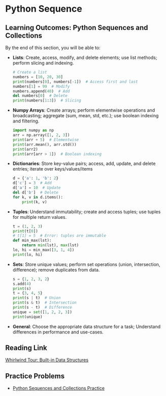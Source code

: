 # Python Sequence

## Learning Outcomes: Python Sequences and Collections

By the end of this section, you will be able to:

- **Lists**:  Create, access, modify, and delete elements; use list methods; perform slicing and indexing.

  ```python
  # Create a list
  numbers = [10, 20, 30]
  print(numbers[0], numbers[-1])  # Access first and last
  numbers[1] = 99  # Modify
  numbers.append(40)  # Add
  del numbers[0]  # Delete
  print(numbers[1:3])  # Slicing
  ```

- **Numpy Arrays**: Create arrays; perform elementwise operations and broadcasting; aggregate (sum, mean, std, etc.); use boolean indexing and filtering.

  ```python
  import numpy as np
  arr = np.array([1, 2, 3])
  print(arr + 5)  # Elementwise
  print(arr.mean(), arr.std())
  print(arr2)
  print(arr[arr > 1])  # Boolean indexing
  ```

- **Dictionaries**: Store key-value pairs; access, add, update, and delete entries; iterate over keys/values/items

  ```python
  d = {'a': 1, 'b': 2}
  d['c'] = 3  # Add
  d['a'] = 10  # Update
  del d['b']  # Delete
  for k, v in d.items():
      print(k, v)
  ```


- **Tuples**: Understand immutability; create and access tuples; use tuples for multiple return values.

  ```python
  t = (1, 2, 3)
  print(t[0])
  # t[1] = 5  # Error: tuples are immutable
  def min_max(lst):
      return min(lst), max(lst)
  lo, hi = min_max([3, 1, 4])
  print(lo, hi)
  ```

- **Sets**: Store unique values; perform set operations (union, intersection, difference); remove duplicates from data.

  ```python
  s = {1, 2, 3, 2}
  s.add(4)
  print(s)
  t = {3, 4, 5}
  print(s | t)  # Union
  print(s & t)  # Intersection
  print(s - t)  # Difference
  unique = set([1, 2, 2, 3])
  print(unique)
  ```


- **General**: Choose the appropriate data structure for a task; Understand differences in performance and use-cases.

## Reading Link

[Whirlwind Tour: Built-in Data Structures](https://jakevdp.github.io/WhirlwindTourOfPython/06-built-in-data-structures.html)

## Practice Problems

- [Python Sequences and Collections Practice](template.ipynb)
